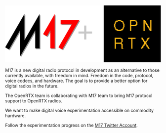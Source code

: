 [![M17 + OpenRTX Logo](_media/m17_openrtx_logo.svg)](https://m17project.org/)

M17 is a new digital radio protocol in development as an alternative to those currently available, with freedom in mind. Freedom in the code, protocol, voice codecs, and hardware. The goal is to provide a better option for digital radios in the future.

The OpenRTX team is collaborating with M17 team to bring M17 protocol support to OpenRTX radios.

We want to make digital voice experimentation accessible on commodity hardware.

Follow the experimentation progress on the [M17 Twitter Account](https://twitter.com/m17_project).
